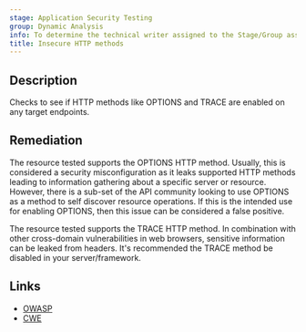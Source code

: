 ```yaml
---
stage: Application Security Testing
group: Dynamic Analysis
info: To determine the technical writer assigned to the Stage/Group associated with this page, see https://handbook.gitlab.com/handbook/product/ux/technical-writing/#assignments
title: Insecure HTTP methods
---
```


## Description

Checks to see if HTTP methods like OPTIONS and TRACE are enabled on any target endpoints.

## Remediation

The resource tested supports the OPTIONS HTTP method. Usually, this is considered a security misconfiguration as it leaks supported HTTP methods leading to information gathering about a specific server or resource. However, there is a sub-set of the API community looking to use OPTIONS as a method to self discover resource operations. If this is the intended use for enabling OPTIONS, then this issue can be considered a false positive.

The resource tested supports the TRACE HTTP method. In combination with other cross-domain vulnerabilities in web browsers, sensitive information can be leaked from headers. It's recommended the TRACE method be disabled in your server/framework.

## Links

- [OWASP](https://owasp.org/Top10/A05_2021-Security_Misconfiguration/)
- [CWE](https://cwe.mitre.org/data/definitions/200.html)
